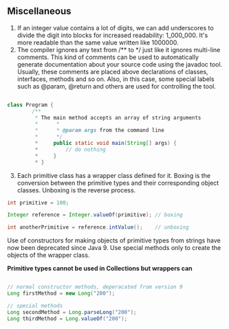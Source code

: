 ## Miscellaneous

1. If an integer value contains a lot of digits, we can add underscores to divide the digit into blocks for increased readability: 1_000_000. It's more readable than the same value written like 1000000.
2. The compiler ignores any text from /** to */ just like it ignores multi-line comments.
This kind of comments can be used to automatically generate documentation about your source code using the javadoc tool. Usually, these comments are placed above declarations of classes, interfaces, methods and so on. Also, in this case, some special labels such as @param, @return and others are used for controlling the tool.

```java 

class Program {
        /**
         * The main method accepts an array of string arguments
         *      *
         *      * @param args from the command line
         *      */
         *     public static void main(String[] args) {
         *         // do nothing
         *     }
         * }

```

3. Each primitive class has a wrapper class defined for it. Boxing is the conversion between the primitive types and their corresponding object classes. Unboxing is the reverse process.

```java
int primitive = 100;

Integer reference = Integer.valueOf(primitive); // boxing

int anotherPrimitive = reference.intValue();    // unboxing
```
Use of constructors for making objects of primitive types from strings have now been deprecated since Java 9. Use special methods only to create the objects of the wrapper class.

**Primitive types cannot be used in Collections but wrappers can**

```java

// normal constructor methods, deperacated from version 9
Long firstMethod = new Long("200");

// special methods 
Long secondMethod = Long.parseLong("200");
Long thirdMethod = Long.valueOf("200");

```
